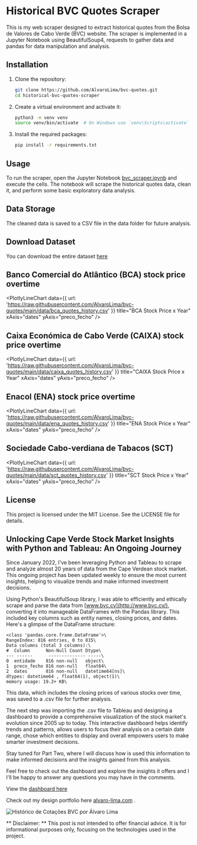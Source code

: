 # Historical BVC Quotes Scraper

This is my web scraper designed to extract historical quotes from the Bolsa de Valores de Cabo Verde (BVC) website. The scraper is implemented in a Jupyter Notebook using BeautifulSoup4, requests to gather data and pandas for data manipulation and analysis.

## Installation

1. Clone the repository:

    ```bash
    git clone https://github.com/AlvaroLima/bvc-quotes.git 
    cd historical-bvc-quotes-scraper
    ```

2. Create a virtual environment and activate it:

    ```bash
    python3 -m venv venv
    source venv/bin/activate  # On Windows use `venv\Scripts\activate`
    ```

3. Install the required packages:

    ```bash
    pip install -r requirements.txt
    ```

## Usage

To run the scraper, open the Jupyter Notebook [bvc_scraper.ipynb](https://github.com/AlvaroLima/bvc-quotes/blob/main/main.ipynb) and execute the cells. The notebook will scrape the historical quotes data, clean it, and perform some basic exploratory data analysis.


## Data Storage
The cleaned data is saved to a CSV file in the data folder for future analysis.

## Download Dataset
You can download the entire dataset [here](https://r2.datahub.io/clyf18epi0000mc0dblub9man/main/raw/data-catalog/data/bvc_quotes_history.csv)

## Banco Comercial do Atlântico (BCA) stock price overtime

<PlotlyLineChart
  data={{
    url: 'https://raw.githubusercontent.com/AlvaroLima/bvc-quotes/main/data/bca_quotes_history.csv'
  }}
  title="BCA Stock Price x Year"
  xAxis="dates"
  yAxis="preco_fecho"
/>

## Caixa Económica de Cabo Verde (CAIXA) stock price overtime

<PlotlyLineChart
  data={{
    url: 'https://raw.githubusercontent.com/AlvaroLima/bvc-quotes/main/data/caixa_quotes_history.csv'
  }}
  title="CAIXA Stock Price x Year"
  xAxis="dates"
  yAxis="preco_fecho"
/>

## Enacol (ENA) stock price overtime

<PlotlyLineChart
  data={{
    url: 'https://raw.githubusercontent.com/AlvaroLima/bvc-quotes/main/data/ena_quotes_history.csv'
  }}
  title="ENA Stock Price x Year"
  xAxis="dates"
  yAxis="preco_fecho"
/>

## Sociedade Cabo-verdiana de Tabacos (SCT)

<PlotlyLineChart
  data={{
    url: 'https://raw.githubusercontent.com/AlvaroLima/bvc-quotes/main/data/sct_quotes_history.csv'
  }}
  title="SCT Stock Price x Year"
  xAxis="dates"
  yAxis="preco_fecho"
/>

## License
This project is licensed under the MIT License. See the LICENSE file for details.

## Unlocking Cape Verde Stock Market Insights with Python and Tableau: An Ongoing Journey

Since January 2022, I've been leveraging Python and Tableau to scrape and analyze almost 20 years of data from the Cape Verdean stock market. This ongoing project has been updated weekly to ensure the most current insights, helping to visualize trends and make informed investment decisions.

Using Python's BeautifulSoup library, I was able to efficiently and ethically scrape and parse the data from  [www.bvc.cv](http://www.bvc.cv/), converting it into manageable DataFrames with the Pandas library. This included key columns such as entity names, closing prices, and dates. Here's a glimpse of the DataFrame structure:

```\
<class 'pandas.core.frame.DataFrame'>\
RangeIndex: 816 entries, 0 to 815\
Data columns (total 3 columns):\
#  Column      Non-Null Count Dtype\
--- ------      -------------- -----\
0  entidade    816 non-null   object\
1  preco_fecho 816 non-null   float64\
2  dates       816 non-null   datetime64[ns]\
dtypes: datetime64 , float64(1), object(1)\
memory usage: 19.2+ KB\
```

This data, which includes the closing prices of various stocks over time, was saved to a .csv file for further analysis.

The next step was importing the .csv file to Tableau and designing a dashboard to provide a comprehensive visualization of the stock market's evolution since 2005 up to today. This interactive dashboard helps identify trends and patterns, allows users to focus their analysis on a certain date range, chose which entities to display and overall empowers users to make smarter investment decisions.

Stay tuned for Part Two, where I will discuss how is used this information to make informed decisions and the insights gained from this analysis.

Feel free to check out the dashboard and explore the insights it offers and I I'll be happy to answer any questions you may have in the comments.

View the [dashboard here](https://public.tableau.com/app/profile/.lvaro.lima/viz/HistricodeCotaesBVC/Dashboard1)

Check out my design portfolio here [alvaro-lima.com](https://alvaro-lima.com/) .

![Histórico de Cotações BVC por Álvaro Lima](https://media.licdn.com/dms/image/D4E22AQGjscz-2NbnqQ/feedshare-shrink_2048_1536/0/1719231187944?e=1724889600&v=beta&t=3O1Wwjl4XazKmkQZmyzcKmozv_kEtVWbfQH7iAd0kYg)

** Disclaimer: ** This post is not intended to offer financial advice. It is for informational purposes only, focusing on the technologies used in the project.



